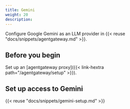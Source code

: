 ```yaml
---
title: Gemini
weight: 20
description:
---
```


Configure Google Gemini as an LLM provider in {{< reuse "docs/snippets/agentgateway.md" >}}.

## Before you begin

Set up an [agentgateway proxy]({{< link-hextra path="/agentgateway/setup" >}}). 

## Set up access to Gemini
{{< reuse "docs/snippets/gemini-setup.md" >}}